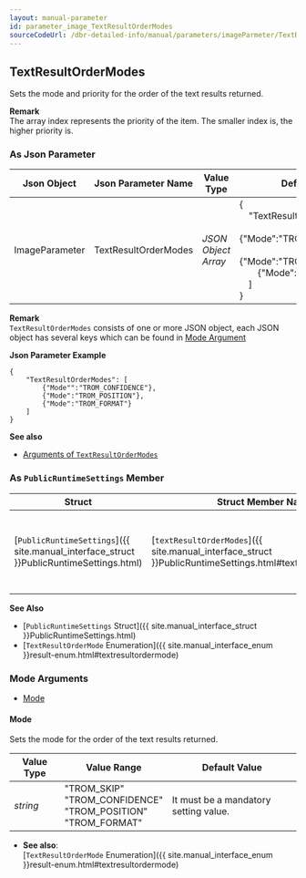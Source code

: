 ```yaml
---
layout: manual-parameter
id: parameter_image_TextResultOrderModes
sourceCodeUrl: /dbr-detailed-info/manual/parameters/imageParmeter/TextResultOrderModes.md
---
```


## TextResultOrderModes
Sets the mode and priority for the order of the text results returned.

**Remark**   
The array index represents the priority of the item. The smaller index is, the higher priority is.

### As Json Parameter

| Json Object |	Json Parameter Name | Value Type | Default Value |
| ----------- | ------------------- | ---------- | ------------- |
| ImageParameter | TextResultOrderModes | *JSON Object Array* | {<br>&emsp;"TextResultOrderModes": [ <br>&emsp;&emsp;{"Mode":"TROM_CONFIDENCE"}, <br>&emsp;&emsp;{"Mode":"TROM_POSITION"},<br>&emsp;&emsp;{"Mode":"TROM_FORMAT"}<br>&emsp;]<br>} |

**Remark**   
`TextResultOrderModes` consists of one or more JSON object, each JSON object has several keys which can be found in [Mode Argument](#mode-argument)

**Json Parameter Example**   
```
{
    "TextResultOrderModes": [
        {"Mode"":"TROM_CONFIDENCE"},
        {"Mode":"TROM_POSITION"},
        {"Mode":"TROM_FORMAT"}
    ]
}
```

**See also**   
- [Arguments of `TextResultOrderModes`](#textresultordermodes-json-object-arguments)

### As `PublicRuntimeSettings` Member

| Struct |	Struct Member Name | Value Type | Value Range | Default Value |
| ------ | ------------------ | ---------- | ----------- | ------------- |
| [`PublicRuntimeSettings`]({{ site.manual_interface_struct }}PublicRuntimeSettings.html) | [`textResultOrderModes`]({{ site.manual_interface_struct }}PublicRuntimeSettings.html#textresultordermodes) | [`TextResultOrderMode`]({{ site.manual_interface_enum }}result-enum.html#textresultordermode)[8] | Each array item can be any one of the  [`TextResultOrderMode` Enumeration]({{ site.manual_interface_enum }}result-enum.html#textresultordermode) items.| `[TROM_CONFIDENCE,TROM_POSITION,TROM_FORMAT,TROM_SKIP,TROM_SKIP,TROM_SKIP,TROM_SKIP,TROM_SKIP]`|

**See Also**   
- [`PublicRuntimeSettings` Struct]({{ site.manual_interface_struct }}PublicRuntimeSettings.html)
- [`TextResultOrderMode` Enumeration]({{ site.manual_interface_enum }}result-enum.html#textresultordermode)


### Mode Arguments
- [Mode](#mode)

#### Mode  
Sets the mode for the order of the text results returned.

| Value Type | Value Range | Default Value |
| ---------- | ----------- | ------------- |
| *string* | "TROM_SKIP"<br>"TROM_CONFIDENCE"<br>"TROM_POSITION"<br>"TROM_FORMAT" | It must be a mandatory setting value. |

- **See also**:   
    [`TextResultOrderMode` Enumeration]({{ site.manual_interface_enum }}result-enum.html#textresultordermode)
